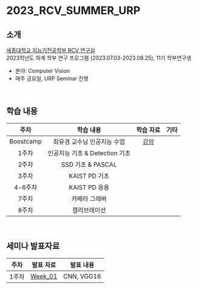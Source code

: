 # 2023_RCV_SUMMER_URP
## 소개
[세종대학교 지능기전공학부 RCV 연구실](https://github.com/sejong-rcv)<br>
2023학년도 하계 학부 연구 프로그램 (2023.07.03-2023.08.25), 11기 학부연구생<br>
- 분야: Computer Vision
- 매주 금요일, URP Seminar 진행
<br>

## 학습 내용
| 주차 | 학습 내용 | 학습 자료 | 기타|
|:--:|:--:|:--:|:--:|
| Boostcamp | 최유경 교수님 인공지능 수업 | [강의](https://www.youtube.com/watch?v=J6hiz5zfDC0&list=PL1xKqHsVFgvk8nB5kJ3N0fFt3etudUBWt) |
| 1주차 | 인공지능 기초 & Detection 기초 | |
| 2주차 | SSD 기초 & PASCAL | |
| 3주차 | KAIST PD 기초 | |
| 4-6주차 | KAIST PD 응용 | |
| 7주차 | 카메라 그래버 | |
| 8주차 | 캘리브레이션 | |
<br>

## 세미나 발표자료
| 주차 | 발표 자료 | 발표 내용 |
|:--:|:--:|:--:|
| 1주차 | [Week_01](seminar/Week_01.pptx) | CNN, VGG16 |
